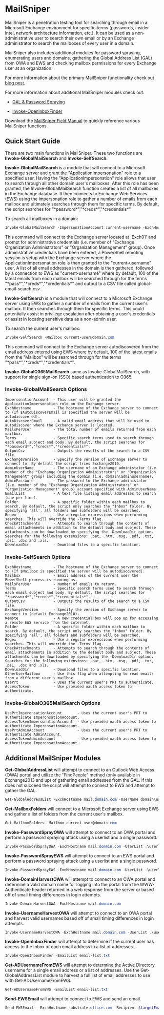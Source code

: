 # MailSniper
MailSniper is a penetration testing tool for searching through email in a Microsoft Exchange environment for specific terms (passwords, insider intel, network architecture information, etc.). It can be used as a non-administrative user to search their own email or by an Exchange administrator to search the mailboxes of every user in a domain.

MailSniper also includes additional modules for password spraying, enumerating users and domains, gathering the Global Address List (GAL) from OWA and EWS and checking mailbox permissions for every Exchange user at an organization.

For more information about the primary MailSniper functionality check out [blog post](http://www.blackhillsinfosec.com/?p=5296).

For more information about additional MailSniper modules check out: 

- [GAL & Password Spraying](http://www.blackhillsinfosec.com/?p=5330)

- [Invoke-OpenInboxFinder](http://www.blackhillsinfosec.com/?p=5871)

Download the [MailSniper Field Manual](http://www.dafthack.com/files/MailSniper-Field-Manual.pdf) to quickly reference various MailSniper functions.

## Quick Start Guide
There are two main functions in MailSniper. These two functions are **Invoke-GlobalMailSearch** and **Invoke-SelfSearch**.

**Invoke-GlobalMailSearch** is a module that will connect to a Microsoft Exchange server and grant the "ApplicationImpersonation" role to a specified user. Having the "ApplicationImpersonation" role allows that user to search through all other domain user's mailboxes. After this role has been granted, the Invoke-GlobalMailSearch function creates a list of all mailboxes in the Exchange database. It then connects to Exchange Web Services (EWS) using the impersonation role to gather a number of emails from each mailbox and ultimately searches through them for specific terms. By default, the script searches for "\*password\*","\*creds\*","\*credentials\*"

To search all mailboxes in a domain:

```PowerShell
Invoke-GlobalMailSearch -ImpersonationAccount current-username -ExchHostname Exch01 -OutputCsv global-email-search.csv
```

This command will connect to the Exchange server located at 'Exch01' and prompt for administrative credentials (i.e. member of "Exchange Organization Administrators" or "Organization Management" group). Once administrative credentials have been entered, a PowerShell remoting session is setup with the Exchange server where the ApplicationImpersonation role is then granted to the "current-username" user. A list of all email addresses in the domain is then gathered, followed by a connection to EWS as "current-username" where by default, 100 of the latest emails from each mailbox will be searched through for the terms "\*pass\*","\*creds\*","\*credentials\*" and output to a CSV file called global-email-search.csv.

**Invoke-SelfSearch** is a module that will connect to a Microsoft Exchange server using EWS to gather a number of emails from the current user's mailbox. It then searches through them for specific terms. This could potentially assist in privilege escalation after obtaining a user's credentials or assist in locating sensitive data as a non-admin user.

To search the current user's mailbox:

```PowerShell
Invoke-SelfSearch -Mailbox current-user@domain.com
```

This command will connect to the Exchange server autodiscovered from the email address entered using EWS where by default, 100 of the latest emails from the "Mailbox" will be searched through for the terms "\*pass\*","\*creds\*","\*credentials\*".

**Invoke-GlobalO365MailSearch** same as Invoke-GlobalMailSearch, with support for single sign-on (SSO) based authentication to O365.

### Invoke-GlobalMailSearch Options
```
ImpersonationAccount  - This user will be granted the ApplicationImpersonation role on the Exchange server.
ExchHostname          - The hostname of the Exchange server to connect to (If $AutoDiscoverEmail is specified the server will be autodiscovered).
AutoDiscoverEmail     - A valid email address that will be used to autodiscover where the Exchange server is located.
MailsPerUser          - The total number of emails returned from each mailbox.
Terms                 - Specific search terms used to search through each email subject and body. By default, the script searches for "*password*","*creds*","*credentials*".
OutputCsv             - Outputs the results of the search to a CSV file.
ExchangeVersion       - Specify the version of Exchange server to connect to. By default the script tries Exchange2010.
AdminUserName         - The username of an Exchange administator (i.e. member of the "Exchange Organization Administrators" or "Organization Management" group) including the domain (i.e. domain\adminusername).
AdminPassword         - The password to the Exchange administator (i.e. member of the "Exchange Organization Administrators" or "Organization Management" group) account specified with AdminUserName.
EmailList             - A text file listing email addresses to search (one per line).
Folder                - A specific folder within each mailbox to search. By default, the script only searches the "Inbox" folder. By specifying 'all', all folders and subfolders will be searched.
Regex                 - Use a regular expressions when performing searches. This will override the -Terms flag.
CheckAttachments      - Attempts to search through the contents of email attachements in addition to the default body and subject. These attachments can be downloaded by specifying the -DownloadDir option. Searches for the following extensions: .bat, .htm, .msg, .pdf, .txt, .ps1, .doc and .xls.
DownloadDir           - Download files to a specific location.
```
### Invoke-SelfSearch Options
```
ExchHostname          - The hostname of the Exchange server to connect to (If $Mailbox is specified the server will be autodiscovered).
Mailbox               - Email address of the current user the PowerShell process is running as.
MailsPerUser          - Number of emails to return.
Terms                 - Specific search terms used to search through each email subject and body. By default, the script searches for "*password*","*creds*","*credentials*".
OutputCsv             - Outputs the results of the search to a CSV file.
ExchangeVersion       - Specify the version of Exchange server to connect to (default Exchange2010).
Remote                - A new credential box will pop up for accessing a remote EWS service from the internet. 
Folder                - A specific folder within each mailbox to search. By default, the script only searches the "Inbox" folder. By specifying 'all', all folders and subfolders will be searched.
Regex                 - Use a regular expressions when performing searches. This will override the -Terms flag.
CheckAttachments      - Attempts to search through the contents of email attachements in addition to the default body and subject. These attachments can be downloaded by specifying the -DownloadDir option. Searches for the following extensions: .bat, .htm, .msg, .pdf, .txt, .ps1, .doc and .xls.
DownloadDir           - Download files to a specific location.
OtherUserMailbox      - Use this flag when attempting to read emails from a different user's mailbox 
UsePrt                - Uses the current user's PRT to authenticate.
AccessToken           - Use provided oauth access token to authenticate.
```
### Invoke-GlobalO365MailSearch Options
```
UsePrtImperonsationAccount       - Uses the current user's PRT to authenticate ImperonsationAccount.
AccessTokenImpersonationAccount  - Use provided oauth access token to authenticate ImperonsationAccount.
UsePrtAdminAccount               - Uses the current user's PRT to authenticate AdminAccount.
AccessTokenAdminAccount          - Use provided oauth access token to authenticate ImperonsationAccount.
```
## Additional MailSniper Modules
**Get-GlobalAddressList** will attempt to connect to an Outlook Web Access (OWA) portal and utilize the "FindPeople" method (only available in Exchange2013 and up) of gathering email addresses from the GAL. If this does not succeed the script will attempt to connect to EWS and attempt to gather the GAL. 
```PowerShell
Get-GlobalAddressList -ExchHostname mail.domain.com -UserName domain\username -Password Spring2021 -OutFile gal.txt
```
**Get-MailboxFolders** will connect to a Microsoft Exchange server using EWS and gather a list of folders from the current user's mailbox. 
```PowerShell
Get-MailboxFolders -Mailbox current-user@domain.com
```
**Invoke-PasswordSprayOWA** will attempt to connect to an OWA portal and perform a password spraying attack using a userlist and a single password.
```PowerShell
Invoke-PasswordSprayOWA -ExchHostname mail.domain.com -UserList .\userlist.txt -Password Spring2021 -Threads 15 -OutFile owa-sprayed-creds.txt
```
**Invoke-PasswordSprayEWS** will attempt to connect to an EWS portal and perform a password spraying attack using a userlist and a single password.
```PowerShell
Invoke-PasswordSprayEWS -ExchHostname mail.domain.com -UserList .\userlist.txt -Password Spring2021 -Threads 15 -OutFile sprayed-ews-creds.txt
```
**Invoke-DomainHarvestOWA** will attempt to connect to an OWA portal and determine a valid domain name for logging into the portal from the WWW-Authenticate header returned in a web response from the server or based off of small timing differences in login attempts.
```PowerShell
Invoke-DomainHarvestOWA -ExchHostname mail.domain.com 
```
**Invoke-UsernameHarvestOWA** will attempt to connect to an OWA portal and harvest valid usernames based off of small timing differences in login attempts.
```PowerShell
Invoke-UsernameHarvestOWA -ExchHostname mail.domain.com -UserList .\userlist.txt -Threads 1 -OutFile owa-valid-users.txt
```
**Invoke-OpenInboxFinder** will attempt to determine if the current user has access to the Inbox of each email address in a list of addresses.
```PowerShell
Invoke-OpenInboxFinder -EmailList email-list.txt
```
**Get-ADUsernameFromEWS** will attempt to determine the Active Directory username for a single email address or a list of addresses. Use the Get-GlobalAddressList module to harvest a full list of email addresses to use with Get-ADUsernameFromEWS.
```PowerShell
Get-ADUsernameFromEWS -EmailList email-list.txt
```
**Send-EWSEmail** will attempt to connect to EWS and send an email.
```PowerShell
Send-EWSEmail --ExchHostname substrate.office.com -Recipient $targetEmail -Subject "Foo" -EmailBody "Bar" -AccessToken $Accesstoken
```
